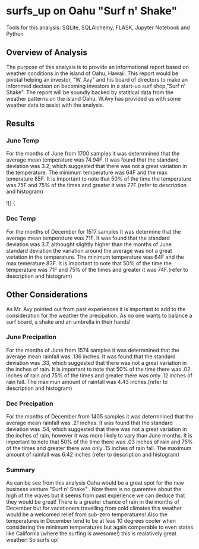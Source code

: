 # surfs_up on Oahu "Surf n' Shake"
Tools for this analysis: SQLite, SQLAlchemy, FLASK, Jupyter Notebook and Python

## Overview of Analysis
The purpose of this analysis is to provide an informational report based on weather conditions in the island of Oahu, Hawaii.  This report would be pivotal helping an investor, "W. Avy" and his board of directors to make an infornmed decison on becoming investors in a start-uo surf shop,"Surf n' Shake". The report will be soundly backed by  statitical data from the weather patterns on the island Oahu.  W.Avy has provided us with some weather data to assist with the analysis.

## Results

### June Temp 
For the months of June from 1700 samples it was determnined that the average mean temperature was 74.94F.  It was found that the standard deviation was 3.2, which suggested that there was not a great variation in the temperature. The minimum temperature was 64F and the max temerature 85F. It is important to note that 50% of the time the temperature was 75F and 75% of the times and greater it was 77F.(refer to description and histogram)

![] (

### Dec Temp
For the months of December for 1517 samples it was determine that the average mean temperature was 71F.  It was found that the standard deviation was 3.7, althought slightly higher than the months of June standard deviation the variation around the average was not a great variation in the temperature. The minimum temperature was 64F and the max temerature 83F. It is important to note that 50% of the time the temperature was 71F and 75% of the times and greater it was 74F.(refer to description and histogram)

## Other Considerations
As Mr. Avy pointed out from past experiences it is important to add to the consideration for the weather the precipation.  As no one wants to balance a surf board, a shake and an umbrella in their hands!

### June Precipation
For the months of June from 1574 samples it was determnined that the average mean rainfall was .136 inches.  It was found that the standard deviation was .33, which suggested that there was not a great variation in the inches of rain.  It is important to note that 50% of the time there was .02 inches of rain and 75% of the times and greater there was only .12 inches of rain fall. The maximun amount of rainfall was 4.43 inches.(refer to description and histogram)


### Dec Precipation
For the months of December from 1405 samples it was determnined that the average mean rainfall was .21 inches.  It was found that the standard deviation was .54, which suggested that there was not a great variation in the inches of rain, however it was more likely to vary than June months.  It is important to note that 50% of the time there was .03 inches of rain and 75% of the times and greater there was only .15 inches of rain fall. The maximum amount of rainfall was 6.42 inches (refer to description and histogram)


###  Summary
As can be see from this analysis Oahu would be a great spot for the new business venture "Surf n' Shake" .  Now there is no guarentee about the high of the waves but it seems from past experience we can deduce that they would be great!  There is a greater chance of rain in the months of December but for vacationers travelling from cold climates this weather would be a welcomed relief from sub-zero temperatures!  Also the temperatures in December tend to be at leas 10 degrees cooler when considering the minimum temperatures but again comperable to even states like California (where the surfing is awesome!) this is realatively great weather! So surfs up!

